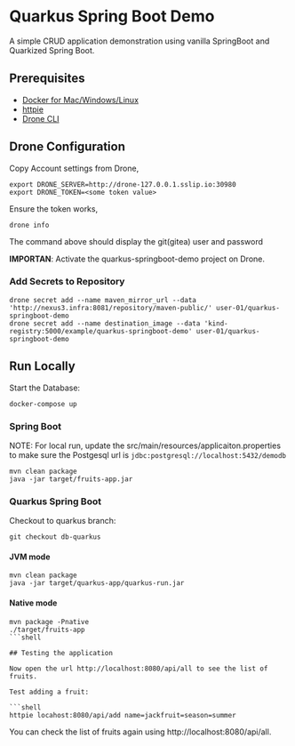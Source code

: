 # Quarkus Spring Boot Demo

A simple CRUD application demonstration using vanilla SpringBoot and Quarkized Spring Boot.

## Prerequisites

- [Docker for Mac/Windows/Linux](https://www.docker.com/products/docker-desktop)
- [httpie](https://httpie.org/)
- [Drone CLI](https://docs.drone.io/cli/install/)

## Drone Configuration

Copy Account settings from Drone,

```shell
export DRONE_SERVER=http://drone-127.0.0.1.sslip.io:30980
export DRONE_TOKEN=<some token value>
```

Ensure the token works,

```shell
drone info
```

The command above should display the git(gitea) user and password

__IMPORTAN__: Activate the quarkus-springboot-demo project on Drone.

### Add Secrets to Repository

```shell
drone secret add --name maven_mirror_url --data 'http://nexus3.infra:8081/repository/maven-public/' user-01/quarkus-springboot-demo
drone secret add --name destination_image --data 'kind-registry:5000/example/quarkus-springboot-demo' user-01/quarkus-springboot-demo
```

## Run Locally

Start the Database:

```shell
docker-compose up 
```

### Spring Boot

NOTE: For local run, update the src/main/resources/applicaiton.properties to make sure the Postgesql url is `jdbc:postgresql://localhost:5432/demodb`

```shell
mvn clean package
java -jar target/fruits-app.jar
```

### Quarkus Spring Boot

Checkout to quarkus branch:

```shell
git checkout db-quarkus
```

#### JVM mode

```shell
mvn clean package
java -jar target/quarkus-app/quarkus-run.jar
```

#### Native mode

```shell
mvn package -Pnative
./target/fruits-app
```shell

## Testing the application

Now open the url http://localhost:8080/api/all to see the list of fruits.

Test adding a fruit:

```shell
httpie locahost:8080/api/add name=jackfruit=season=summer
```

You can check the list of fruits again using http://localhost:8080/api/all.

